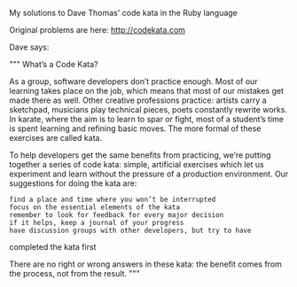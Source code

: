 My solutions to Dave Thomas' code kata in the Ruby language

Original problems are here:
http://codekata.com

Dave says:

"""
What’s a Code Kata?

As a group, software developers don’t practice enough. Most of our
learning takes place on the job, which means that most of our mistakes
get made there as well. Other creative professions practice: artists
carry a sketchpad, musicians play technical pieces, poets constantly
rewrite works. In karate, where the aim is to learn to spar or fight,
most of a student’s time is spent learning and refining basic moves. The
more formal of these exercises are called kata.

To help developers get the same benefits from practicing, we’re putting
together a series of code kata: simple, artificial exercises which let
us experiment and learn without the pressure of a production
environment. Our suggestions for doing the kata are:

    find a place and time where you won’t be interrupted
    focus on the essential elements of the kata
    remember to look for feedback for every major decision
    if it helps, keep a journal of your progress
    have discussion groups with other developers, but try to have
completed the kata first

There are no right or wrong answers in these kata: the benefit comes
from the process, not from the result.
"""

